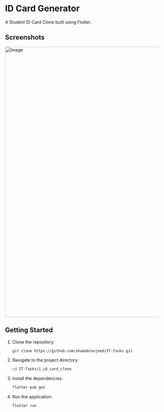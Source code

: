 # ID Card Generator

A Student ID Card Clone built using Flutter.

## Screenshots

<img width="572" height="885" alt="Image" src="https://github.com/user-attachments/assets/f8566369-db44-42e7-bc77-426c6102326f" />

## Getting Started

1. Clone the repository:
   ```bash
   git clone https://github.com/shadabtanjeed/IT-Tasks.git
   ```
2. Navigate to the project directory:
   ```bash
   cd IT-Tasks/1_id_card_clone
   ```
3. Install the dependencies:
   ```bash
   flutter pub get
   ```
4. Run the application:
   ```bash
   flutter run
   ```
